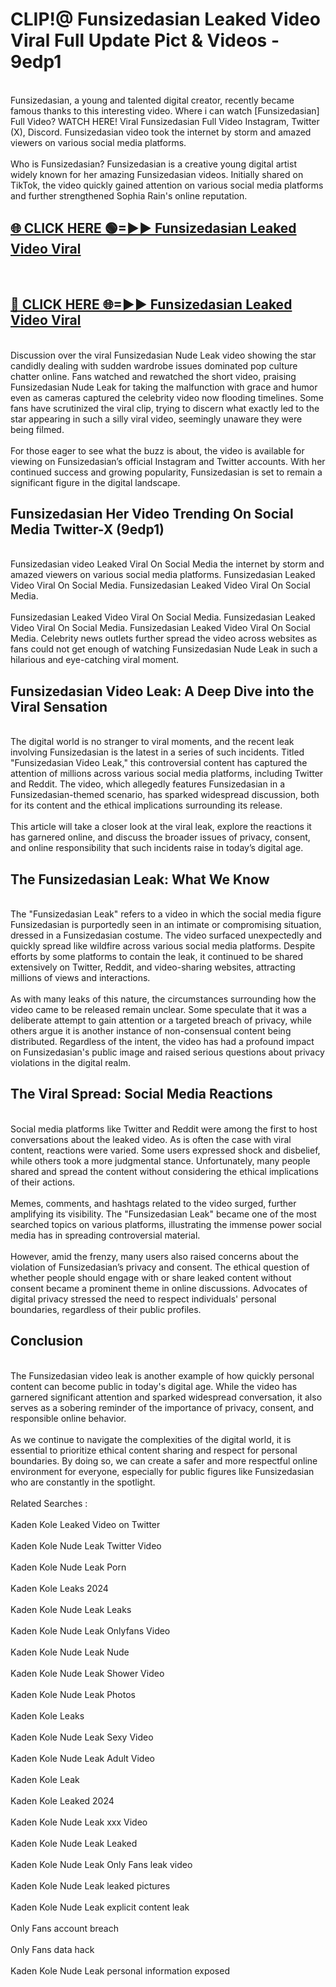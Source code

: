 # CLIP!@ Funsizedasian Leaked Video Viral Full Update Pict & Videos - 9edp1
<br>
Funsizedasian, a young and talented digital creator, recently became famous thanks to this interesting video. Where i can watch [Funsizedasian] Full Video? WATCH HERE! Viral Funsizedasian Full Video Instagram, Twitter (X), Discord. Funsizedasian video took the internet by storm and amazed viewers on various social media platforms.
<br><br>
Who is Funsizedasian? Funsizedasian is a creative young digital artist widely known for her amazing Funsizedasian videos. Initially shared on TikTok, the video quickly gained attention on various social media platforms and further strengthened Sophia Rain's online reputation.
<br>
<h2><a href="https://bestclip.site?title=Funsizedasian">🌐 CLICK HERE 🟢=►► Funsizedasian Leaked Video Viral</a></h2>
<br>
<h2><a href="https://bestclip.site?title=Funsizedasian">🔴 CLICK HERE 🌐=►► Funsizedasian Leaked Video Viral</a></h2>
<br>
Discussion over the viral Funsizedasian Nude Leak video showing the star candidly dealing with sudden wardrobe issues dominated pop culture chatter online. Fans watched and rewatched the short video, praising Funsizedasian Nude Leak for taking the malfunction with grace and humor even as cameras captured the celebrity video now flooding timelines. Some fans have scrutinized the viral clip, trying to discern what exactly led to the star appearing in such a silly viral video, seemingly unaware they were being filmed.
<br><br>
For those eager to see what the buzz is about, the video is available for viewing on Funsizedasian’s official Instagram and Twitter accounts. With her continued success and growing popularity, Funsizedasian is set to remain a significant figure in the digital landscape.
<br>
<h2>Funsizedasian Her Video Trending On Social Media Twitter-X (9edp1)</h2>
<br>
Funsizedasian video Leaked Viral On Social Media the internet by storm and amazed viewers on various social media platforms. Funsizedasian Leaked Video Viral On Social Media. Funsizedasian Leaked Video Viral On Social Media.
<br><br>
Funsizedasian Leaked Video Viral On Social Media. Funsizedasian Leaked Video Viral On Social Media. Funsizedasian Leaked Video Viral On Social Media. Celebrity news outlets further spread the video across websites as fans could not get enough of watching Funsizedasian Nude Leak in such a hilarious and eye-catching viral moment.
<br>
<h2>Funsizedasian Video Leak: A Deep Dive into the Viral Sensation</h2>
<br>
The digital world is no stranger to viral moments, and the recent leak involving Funsizedasian is the latest in a series of such incidents. Titled "Funsizedasian Video Leak," this controversial content has captured the attention of millions across various social media platforms, including Twitter and Reddit. The video, which allegedly features Funsizedasian in a Funsizedasian-themed scenario, has sparked widespread discussion, both for its content and the ethical implications surrounding its release.
<br><br>
This article will take a closer look at the viral leak, explore the reactions it has garnered online, and discuss the broader issues of privacy, consent, and online responsibility that such incidents raise in today’s digital age.
<br>
<h2>The Funsizedasian Leak: What We Know</h2>
<br>
The "Funsizedasian Leak" refers to a video in which the social media figure Funsizedasian is purportedly seen in an intimate or compromising situation, dressed in a Funsizedasian costume. The video surfaced unexpectedly and quickly spread like wildfire across various social media platforms. Despite efforts by some platforms to contain the leak, it continued to be shared extensively on Twitter, Reddit, and video-sharing websites, attracting millions of views and interactions.
<br><br>
As with many leaks of this nature, the circumstances surrounding how the video came to be released remain unclear. Some speculate that it was a deliberate attempt to gain attention or a targeted breach of privacy, while others argue it is another instance of non-consensual content being distributed. Regardless of the intent, the video has had a profound impact on Funsizedasian's public image and raised serious questions about privacy violations in the digital realm.
<br>
<h2>The Viral Spread: Social Media Reactions</h2>
<br>
Social media platforms like Twitter and Reddit were among the first to host conversations about the leaked video. As is often the case with viral content, reactions were varied. Some users expressed shock and disbelief, while others took a more judgmental stance. Unfortunately, many people shared and spread the content without considering the ethical implications of their actions.
<br><br>
Memes, comments, and hashtags related to the video surged, further amplifying its visibility. The "Funsizedasian Leak" became one of the most searched topics on various platforms, illustrating the immense power social media has in spreading controversial material.
<br><br>
However, amid the frenzy, many users also raised concerns about the violation of Funsizedasian’s privacy and consent. The ethical question of whether people should engage with or share leaked content without consent became a prominent theme in online discussions. Advocates of digital privacy stressed the need to respect individuals' personal boundaries, regardless of their public profiles.
<br>
<h2>Conclusion</h2>
<br>
The Funsizedasian video leak is another example of how quickly personal content can become public in today's digital age. While the video has garnered significant attention and sparked widespread conversation, it also serves as a sobering reminder of the importance of privacy, consent, and responsible online behavior.
<br><br>
As we continue to navigate the complexities of the digital world, it is essential to prioritize ethical content sharing and respect for personal boundaries. By doing so, we can create a safer and more respectful online environment for everyone, especially for public figures like Funsizedasian who are constantly in the spotlight.
<br><br>
Related Searches :
<br><br>
Kaden Kole Leaked Video on Twitter
<br><br>
Kaden Kole Nude Leak Twitter Video
<br><br>
Kaden Kole Nude Leak Porn
<br><br>
Kaden Kole Leaks 2024
<br><br>
Kaden Kole Nude Leak Leaks
<br><br>
Kaden Kole Nude Leak Onlyfans Video
<br><br>
Kaden Kole Nude Leak Nude
<br><br>
Kaden Kole Nude Leak Shower Video
<br><br>
Kaden Kole Nude Leak Photos
<br><br>
Kaden Kole Leaks
<br><br>
Kaden Kole Nude Leak Sexy Video
<br><br>
Kaden Kole Nude Leak Adult Video
<br><br>
Kaden Kole Leak
<br><br>
Kaden Kole Leaked 2024
<br><br>
Kaden Kole Nude Leak xxx Video
<br><br>
Kaden Kole Nude Leak Leaked
<br><br>
Kaden Kole Nude Leak Only Fans leak video
<br><br>
Kaden Kole Nude Leak leaked pictures
<br><br>
Kaden Kole Nude Leak explicit content leak
<br><br>
Only Fans account breach
<br><br>
Only Fans data hack
<br><br>
Kaden Kole Nude Leak personal information exposed